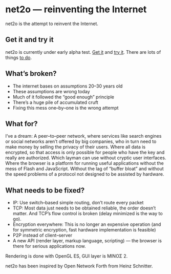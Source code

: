 net2o — reinventing the Internet
================================

net2o is the attempt to reinvent the Internet.

Get it and try it
-----------------

net2o is currently under early alpha test. [Get
it](https://fossil.net2o.de/net2o/doc/trunk/wiki/get-it.md) and [try
it](https://fossil.net2o.de/net2o/doc/trunk/wiki/try-it.md).  There
are lots of things [to
do](https://fossil.net2o.de/net2o/doc/trunk/wiki/todo.md).

What’s broken?
--------------

* The internet bases on assumptions 20–30 years old
* These assumptions are wrong today
* Much of it followed the “good enough” principle
* There’s a huge pile of accumulated cruft
* Fixing this mess one–by–one is the wrong attempt

What for?
---------

I’ve a dream: A peer–to–peer network, where services like search engines or
social networks aren’t offered by big companies, who in turn need to make money
by selling the privacy of their users. Where all data is encrypted, so that
access is only possible for people who have the key and really are authorized.
Which layman can use without cryptic user interfaces. Where the browser is a
platform for running useful applications without the mess of Flash and
JavaScript. Without the lag of “buffer bloat” and without the speed problems of
a protocol not designed to be assisted by hardware.

What needs to be fixed?
-----------------------

* IP: Use switch–based simple routing, don’t route every packet
* TCP: Most data just needs to be obtained reliable, the order doesn’t
  matter. And TCP’s flow control is broken (delay minimized is the way to go).
* Encryption everywhere: This is no longer an expensive operation (and for
  symmetric encryption, fast hardware implementation is feasible)
* P2P instead of client–server
* A new API (render layer, markup language, scripting) — the browser is there
  for serious applications now.

Rendering is done with OpenGL ES, GUI layer is MINOΣ 2.

net2o has been inspired by Open Network Forth from Heinz Schnitter.
